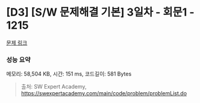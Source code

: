 # [D3] [S/W 문제해결 기본] 3일차 - 회문1 - 1215 

[문제 링크](https://swexpertacademy.com/main/code/problem/problemDetail.do?contestProbId=AV14QpAaAAwCFAYi) 

### 성능 요약

메모리: 58,504 KB, 시간: 151 ms, 코드길이: 581 Bytes



> 출처: SW Expert Academy, https://swexpertacademy.com/main/code/problem/problemList.do